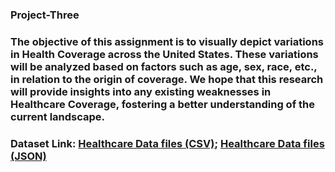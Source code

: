 ### Project-Three

### The objective of this assignment is to visually depict variations in Health Coverage across the United States. These variations will be analyzed based on factors such as age, sex, race, etc., in relation to the origin of coverage. We hope that this research will provide insights into any existing weaknesses in Healthcare Coverage, fostering a better understanding of the current landscape.

### Dataset Link:  [Healthcare Data files (CSV)](/Resources/);  [Healthcare Data files (JSON)](/Resources_json/)
